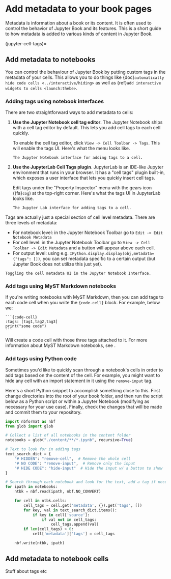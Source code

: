 # Add metadata to your book pages

Metadata is information about a book or its content.
It is often used to control the behavior of Jupyter Book and its features.
This is a short guide to how metadata is added to various kinds of content in Jupyter Book.

(jupyter-cell-tags)=
## Add metadata to notebooks

You can control the behaviour of Jupyter Book by putting custom tags
in the metadata of your cells. This allows you to do things like
{doc}`automatically hide code cells <../interactive/hiding>` as well as
{ref}`add interactive widgets to cells <launch:thebe>`.

### Adding tags using notebook interfaces

There are two straightforward ways to add metadata to cells:

1. **Use the Jupyter Notebook cell tag editor**. The Jupyter Notebook ships with a
   cell tag editor by default. This lets you add cell tags to each cell quickly.

   To enable the cell tag editor, click `View -> Cell Toolbar -> Tags`. This
   will enable the tags UI. Here's what the menu looks like.

   ```{figure} ../images/tags_notebook.png
   The Jupyter Notebook interface for adding tags to a cell.
   ```

2. **Use the JupyterLab Cell Tags plugin**. JupyterLab is an IDE-like Jupyter
   environment that runs in your browser. It has a "cell tags" plugin built-in,
   which exposes a user interface that lets you quickly insert cell tags.

   Edit tags under the "Property Inspector" menu with the gears icon ({fa}`cog`) at the top-right corner.
   Here's what the tags UI in JupyterLab looks like.

   ```{figure} ../images/tags_jupyterlab.jpg
   The Jupyter Lab interface for adding tags to a cell.
   ```

Tags are actually just a special section of cell level metadata.
There are three levels of metadata:

* For notebook level: in the Jupyter Notebook Toolbar go to `Edit -> Edit Notebook Metadata`
* For cell level: in the Jupyter Notebook Toolbar go to `View -> Cell Toolbar -> Edit Metadata` and a button will appear above each cell.
* For output level: using e.g. `IPython.display.display(obj,metadata={"tags": [])`, you can set metadata specific to a certain output (but Jupyter Book does not utilize this just yet).

```{figure} ../images/metadata_edit.*
Toggling the cell metadata UI in the Jupyter Notebook Interface.
```

### Add tags using MyST Markdown notebooks

If you're writing notebooks with MyST Markdown, then you can add tags to each code cell when you write the `{code-cell}` block. For example, below we:

````
```{code-cell}
:tags: [tag1,tag2,tag3]
print("some code")
```
````

Will create a code cell with those three tags attached to it. For more information about MyST Markdown notebooks, see [](../file-types/myst-notebooks.md).

### Add tags using Python code

Sometimes you'd like to quickly scan through a notebook's cells in order to
add tags based on the content of the cell. For example, you might want to
hide any cell with an import statement in it using the `remove-input` tag.

Here's a short Python snippet to accomplish something close to this.
First change directories into the root of your book folder, and then
run the script below as a Python script or within a Jupyter Notebook
(modifying as necessary for your use case).
Finally, check the changes that will be made and commit them to your repository.

```python
import nbformat as nbf
from glob import glob

# Collect a list of all notebooks in the content folder
notebooks = glob("./content/**/*.ipynb", recursive=True)

# Text to look for in adding tags
text_search_dict = {
    "# HIDDEN": "remove-cell",  # Remove the whole cell
    "# NO CODE": "remove-input",  # Remove only the input
    "# HIDE CODE": "hide-input"  # Hide the input w/ a button to show
}

# Search through each notebook and look for the text, add a tag if necessary
for ipath in notebooks:
    ntbk = nbf.read(ipath, nbf.NO_CONVERT)

    for cell in ntbk.cells:
        cell_tags = cell.get('metadata', {}).get('tags', [])
        for key, val in text_search_dict.items():
            if key in cell['source']:
                if val not in cell_tags:
                    cell_tags.append(val)
        if len(cell_tags) > 0:
            cell['metadata']['tags'] = cell_tags

    nbf.write(ntbk, ipath)
```

## Add metadata to notebook cells

Stuff about tags etc
